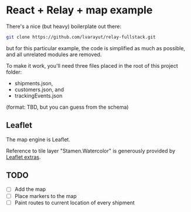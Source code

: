 # React + Relay + map example

There's a nice (but heavy) boilerplate out there:

```bash
git clone https://github.com/lvarayut/relay-fullstack.git
```

but for this particular example, the code is simplified as much as possible, and all unrelated modules are removed.

To make it work, you'll need three files placed in the root of this project folder:

- shipments.json,
- customers.json, and
- trackingEvents.json

(format: TBD, but you can guess from the schema)

## Leaflet

The map engine is Leaflet.

Reference to tile layer "Stamen.Watercolor" is generously provided by [Leaflet extras](https://leaflet-extras.github.io/leaflet-providers/preview/).

## TODO

- [ ] Add the map
- [ ] Place markers to the map
- [ ] Paint routes to current location of every shipment
